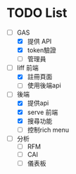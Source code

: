 # TODO List

- [ ] GAS
  - [x] 提供 API
  - [x] token驗證
  - [ ] 管理員
- [ ] liff 前端
  - [x] 註冊頁面
  - [ ] 使用後端api
- [ ] 後端
  - [x] 提供api
  - [x] serve 前端
  - [x] 搜尋功能
  - [ ] 控制rich menu
- [ ] 分析
  - [ ] RFM
  - [ ] CAI
  - [ ] 儀表板
